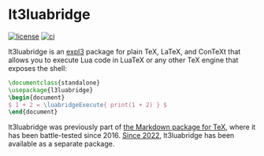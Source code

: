 # lt3luabridge

 [![license](https://img.shields.io/github/license/witiko/markdown)](LICENSE)
 [![ci](https://github.com/witiko/lt3luabridge/actions/workflows/main.yml/badge.svg)][4]

lt3luabridge is an [expl3][1] package for plain TeX, LaTeX, and ConTeXt that
allows you to execute Lua code in LuaTeX or any other TeX engine that exposes
the shell:

``` tex
\documentclass{standalone}
\usepackage{l3luabridge}
\begin{document}
$ 1 + 2 = \luabridgeExecute{ print(1 + 2) } $
\end{document}
```

lt3luabridge was previously part of [the Markdown package for TeX][2], where it
has been battle-tested since 2016. [Since 2022][3], lt3luabridge has been
available as a separate package.

 [1]: http://mirrors.ctan.org/macros/latex/contrib/l3kernel/expl3.pdf
 [2]: https://www.ctan.org/pkg/markdown
 [3]: https://github.com/witiko/markdown/pull/141
 [4]: https://github.com/Witiko/lt3luabridge/actions
